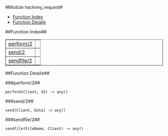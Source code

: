 

#Module hackney_request#
* [Function Index](#index)
* [Function Details](#functions)


<a name="index"></a>

##Function Index##


<table width="100%" border="1" cellspacing="0" cellpadding="2" summary="function index"><tr><td valign="top"><a href="#perform-2">perform/2</a></td><td></td></tr><tr><td valign="top"><a href="#send-2">send/2</a></td><td></td></tr><tr><td valign="top"><a href="#sendfile-2">sendfile/2</a></td><td></td></tr></table>


<a name="functions"></a>

##Function Details##

<a name="perform-2"></a>

###perform/2##


`perform(Client, X2) -> any()`

<a name="send-2"></a>

###send/2##


`send(Client, Data) -> any()`

<a name="sendfile-2"></a>

###sendfile/2##


`sendfile(FileName, Client) -> any()`

